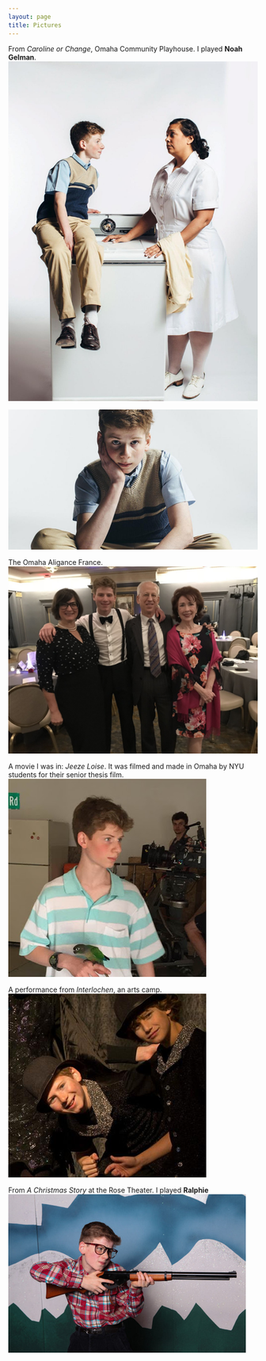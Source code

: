 ```yaml
---
layout: page
title: Pictures
---
```


From *Caroline or Change*, Omaha Community Playhouse. I played **Noah Gelman**.
![Main Picture](/assets/pictures/caroline1.jpg)

![Other Pic](/assets/pictures/caroline2.jpg)

The Omaha Aligance France.
![](/assets/pictures/aligance.jpeg)

A movie I was in: *Jeeze Loise*. It was filmed and made in Omaha by NYU students for their senior thesis film.
![](/assets/pictures/movie.jpg)

A performance from *Interlochen*, an arts camp.
![From interlochen](/assets/pictures/interlochen.jpg)

From *A Christmas Story* at the Rose Theater. I played **Ralphie**
![](/assets/pictures/ralphie.jpg)
